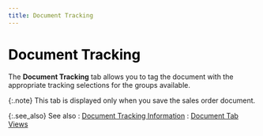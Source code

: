 ```yaml
---
title: Document Tracking
---
```


# <font style="color: #000000;" color="#000000">Document Tracking</font>


The **Document Tracking** tab allows  you to tag the document with the appropriate tracking selections for the  groups available.


{:.note}
This tab is displayed only when you save the sales order  document.


{:.see_also}
See also
: [Document  Tracking Information]({{site.sp_baseurl}}/sales-docs/docs-profile/contents/tab-details/trk/document_tracking_information_doc_view_details_sales_docs_contents.html)
: [Document  Tab Views]({{site.sp_baseurl}}/misc/document_view_details_sales_order_step_by_step.html)
